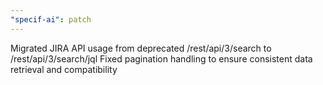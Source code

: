 ```yaml
---
"specif-ai": patch
---
```


Migrated JIRA API usage from deprecated /rest/api/3/search to /rest/api/3/search/jql
Fixed pagination handling to ensure consistent data retrieval and compatibility